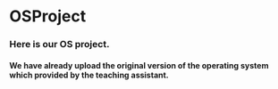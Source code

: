 # OSProject
### Here is our OS project. 
#### We have already upload the original version of the operating system which provided by the teaching assistant.
